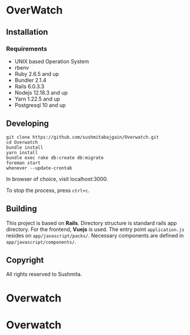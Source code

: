 # OverWatch 

## Installation

### Requirements

* UNIX based Operation System
* rbenv
* Ruby 2.6.5 and up
* Bundler 2.1.4
* Rails 6.0.3.3
* Nodejs 12.18.3 and up
* Yarn 1.22.5 and up
* Postgresql 10 and up

## Developing
```shell
git clone https://github.com/sushmitabajgain/Overwatch.git
cd Overwatch
bundle install
yarn install
bundle exec rake db:create db:migrate
foreman start
whenever --update-crontab
```

In browser of choice, visit localhost:3000.

To stop the process, press `ctrl+c`.

## Building

This project is based on **Rails**. Directory structure is standard rails app directory.
For the frontend, **Vuejs** is used. The entry point `application.js` resides on `app/javascript/packs/`.
Necessary components are defined in `app/javascript/components/`.

## Copyright

All rights reserved to Sushmita.
# Overwatch
# Overwatch
